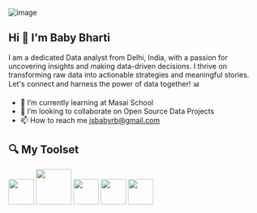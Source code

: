 ![image](https://github.com/BabyBharti/BabyBharti/assets/171811163/a1333add-436f-4e4f-a551-2cfe323d6d29)




## Hi 👋 I'm Baby Bharti

I am a dedicated Data analyst from Delhi, India, with a passion for uncovering insights and making data-driven decisions. I thrive on transforming raw data into actionable strategies and meaningful stories. Let's connect and harness the power of data together! 📊

- 🌱 I’m currently learning at Masai School
- 👯 I’m looking to collaborate on Open Source Data Projects
- 📫 How to reach me jsbabyrb@gmail.com
 
## **🔍 My Toolset**
<img src="https://github.com/BabyBharti/BabyBharti/assets/171811163/f58ceb03-6706-44b5-9857-446b730be068" width="50">
<img src ="https://github.com/BabyBharti/BabyBharti/assets/171811163/674e38b5-6d69-42ce-8ec1-fe91c0837df6" width="70">
<img src ="https://github.com/BabyBharti/BabyBharti/assets/171811163/591b362a-8518-4115-82a2-6e07bd2e2096" width="50">
<img src ="https://github.com/BabyBharti/BabyBharti/assets/171811163/f68d0b0f-5bc3-4eab-9988-48536246af20" width="50">
<img src ="https://github.com/BabyBharti/BabyBharti/assets/171811163/8c2ffe1c-f657-49ed-a950-63c449533c90" width="50">
